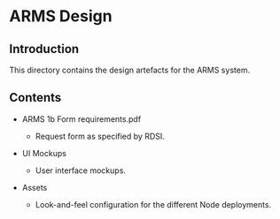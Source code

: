 ARMS Design
===========

Introduction
------------

This directory contains the design artefacts for the ARMS system.

Contents
--------

- ARMS 1b Form requirements.pdf
    - Request form as specified by RDSI.

- UI Mockups
    - User interface mockups.

- Assets
    - Look-and-feel configuration for the different Node deployments.
